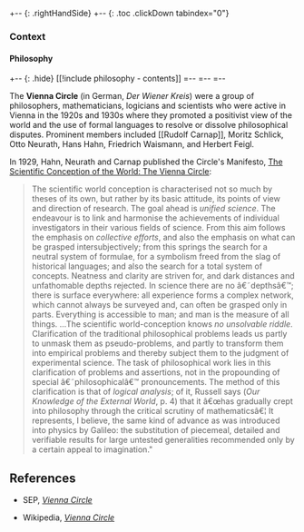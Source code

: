 

+-- {: .rightHandSide}
+-- {: .toc .clickDown tabindex="0"}
### Context
#### Philosophy
+-- {: .hide}
[[!include philosophy - contents]]
=--
=--
=--

The **Vienna Circle** (in German, *Der Wiener Kreis*) were a group of philosophers, mathematicians, logicians and scientists who were active in Vienna in the 1920s and 1930s where they promoted a positivist view of the world and the use of formal languages to resolve or dissolve philosophical disputes. Prominent members included [[Rudolf Carnap]], Moritz Schlick, Otto Neurath, Hans Hahn, Friedrich Waismann, and Herbert Feigl.

In 1929, Hahn, Neurath and Carnap published the Circle's Manifesto, [The Scientific Conception of the World: The Vienna Circle](http://againstpolitics.com/the-scientific-conception-of-the-world-the-vienna-circle/):

>The scientific world conception is characterised not so much by theses of its own, but rather by its basic attitude, its points of view and direction of research. The goal ahead is _unified science_. The endeavour is to link and harmonise the achievements of individual investigators in their various fields of science. From this aim follows the emphasis on _collective efforts_, and also the emphasis on what can be grasped intersubjectively; from this springs the search for a neutral system of formulae, for a symbolism freed from the slag of historical languages; and also the search for a total system of concepts. Neatness and clarity are striven for, and dark distances and unfathomable depths rejected. In science there are no â€˜depthsâ€™; there is surface everywhere: all experience forms a complex network, which cannot always be surveyed and, can often be grasped only in parts. Everything is accessible to man; and man is the measure of all things. ...The scientific world-conception knows _no unsolvable riddle_. Clarification of the traditional philosophical problems leads us partly to unmask them as pseudo-problems, and partly to transform them into empirical problems and thereby subject them to the judgment of experimental science. The task of philosophical work lies in this clarification of problems and assertions, not in the propounding of special â€˜philosophicalâ€™ pronouncements. The method of this clarification is that of _logical analysis_; of it, Russell says (*Our Knowledge of the External World*, p. 4) that it â€œhas gradually crept into philosophy through the critical scrutiny of mathematicsâ€¦ It represents, I believe, the same kind of advance as was introduced into physics by Galileo: the substitution of piecemeal, detailed and verifiable results for large untested generalities recommended only by a certain appeal to imagination."



## References

* SEP, _[Vienna Circle](https://plato.stanford.edu/entries/vienna-circle/)_

* Wikipedia, _[Vienna Circle](http://en.wikipedia.org/wiki/Vienna_Circle)_

